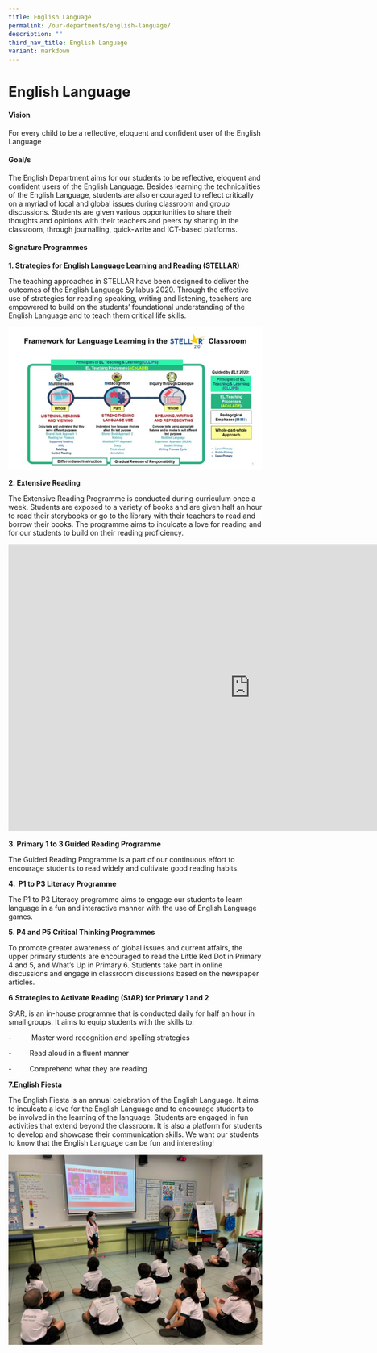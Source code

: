 ```yaml
---
title: English Language
permalink: /our-departments/english-language/
description: ""
third_nav_title: English Language
variant: markdown
---
```

# English Language

#### Vision

For every child to be a reflective, eloquent and confident user of the English Language

#### Goal/s

The English Department aims for our students to be reflective, eloquent and confident users of the English Language. Besides learning the technicalities of the English Language, students are also encouraged to reflect critically on a myriad of local and global issues during classroom and group discussions. Students are given various opportunities to share their thoughts and opinions with their teachers and peers by sharing in the classroom, through journalling, quick-write and ICT-based platforms.


#### Signature Programmes

**1\. Strategies for English Language Learning and Reading (STELLAR)**&nbsp;

The teaching approaches in STELLAR have been designed to deliver the outcomes of the English Language Syllabus 2020. Through the effective use of strategies for reading speaking, writing and listening, teachers are empowered to build on the students’ foundational understanding of the English Language and to teach them critical life skills.

![](/images/Our%20Department_English.jpg)


**2\. Extensive Reading**

The Extensive Reading Programme is conducted during curriculum once a week. Students are exposed to a variety of books and are given half an hour to read their storybooks or go to the library with their teachers to read and borrow their books. The programme aims to inculcate a love for reading and for our students to build on their reading proficiency.
 
<iframe allowfullscreen="true" height="569" width="960" frameborder="0" src="https://docs.google.com/presentation/d/e/2PACX-1vSFWF-EAxXsXdlclwbM5WXwqHkkNncMq1nISXZFP4fHG6ae9bnzwfYYmZiE2TOJiJFGkV2ehOTM1Rea/pubembed?start=true&amp;loop=true&amp;delayms=3000"></iframe>



**3\. Primary 1 to 3 Guided Reading Programme**

The Guided Reading Programme is a part of our continuous effort to encourage students to read widely and cultivate good reading habits.

**4\. &nbsp;P1 to P3 Literacy Programme**

The P1 to P3 Literacy programme aims to engage our students to learn language in a fun and interactive manner with the use of English Language games.

**5\. P4 and P5 Critical Thinking Programmes**

To promote greater awareness of global issues and current affairs, the upper primary students are encouraged to read the Little Red Dot in Primary 4 and 5, and What’s Up in Primary 6. Students take part in online discussions and engage in classroom discussions based on the newspaper articles.

**6\.Strategies to Activate Reading (StAR) for Primary 1 and 2**

StAR, is an in-house programme that is conducted daily for half an hour in small groups. It aims to equip students with the skills to:

\-&nbsp;&nbsp;&nbsp;&nbsp;&nbsp;&nbsp;&nbsp;&nbsp;&nbsp;&nbsp;Master word recognition and spelling strategies

\-&nbsp;&nbsp;&nbsp;&nbsp;&nbsp;&nbsp;&nbsp;&nbsp;&nbsp;Read aloud in a fluent manner

\-&nbsp; &nbsp; &nbsp; &nbsp; &nbsp;Comprehend what they are reading

**7\.English Fiesta**

The English Fiesta is an annual celebration of the English Language. It aims to inculcate a love for the English Language and to encourage students to be involved in the learning of the language. Students are engaged in fun activities that extend beyond the classroom. It is also a platform for students to develop and showcase their communication skills. We want our students to know that the English Language can be fun and interesting!

![](/images/english%205.jpg)